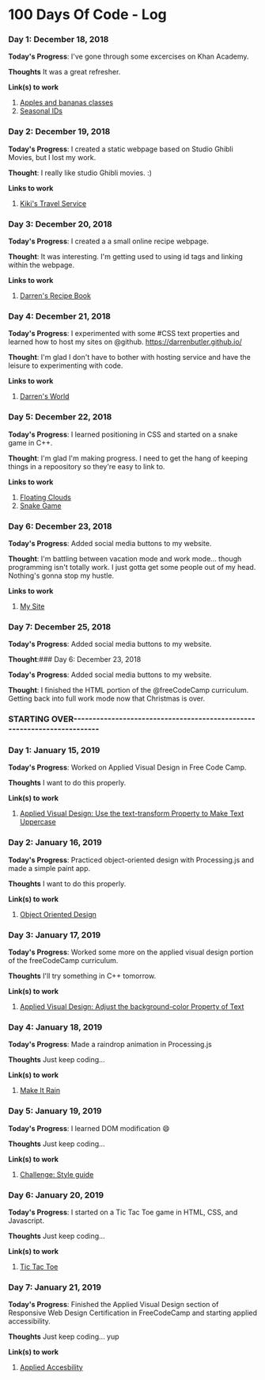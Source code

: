 # 100 Days Of Code - Log

### Day 1: December 18, 2018

**Today's Progress**: I've gone through some excercises on Khan Academy.

**Thoughts** It was a great refresher.

**Link(s) to work**
1. [Apples and bananas classes](https://www.khanacademy.org/computing/computer-programming/html-css/intro-to-css/pc/challenge-apples-and-bananas-classes)
2. [Seasonal IDs](https://www.khanacademy.org/computer-programming/seasonal-ids/5848235646550016)

### Day 2: December 19, 2018

**Today's Progress**: I created a static webpage based on Studio Ghibli Movies, but I lost my work.

**Thought**: I really like studio Ghibli movies. :)

**Links to work**
1. [Kiki's Travel Service](https://www.khanacademy.org/computer-programming/spin-off-of-project-travel-webpage/5666013392044032)

### Day 3: December 20, 2018

**Today's Progress**: I created a a small online recipe webpage.

**Thought**: It was interesting. I'm getting used to using id tags and linking within the webpage.

**Links to work**
1. [Darren's Recipe Book](https://www.khanacademy.org/computer-programming/spin-off-of-project-recipe-book/6115886214053888)

### Day 4: December 21, 2018

**Today's Progress**:  I experimented with some #CSS text properties and learned how to host my sites on @github. 
https://darrenbutler.github.io/ 

**Thought**: I'm glad I don't have to bother with hosting service and have the leisure to experimenting with code.

**Links to work**
1. [Darren's World](https://darrenbutler.github.io/)

### Day 5: December 22, 2018

**Today's Progress**:  I learned positioning in CSS and started on a snake game in C++. 

**Thought**: I'm glad I'm making progress. I need to get the hang of keeping things in a repoository so they're easy to link to.

**Links to work**
1. [Floating Clouds](https://www.khanacademy.org/computing/computer-programming/html-css/css-layout-properties/pc/challenge-floating-clouds)
2. [Snake Game](https://www.youtube.com/watch?v=E_-lMZDi7Uw)

### Day 6: December 23, 2018

**Today's Progress**:  Added social media buttons to my website. 

**Thought**: I'm  battling between vacation mode and work mode... though programming isn't totally work. I just gotta get some people out of my head. Nothing's gonna stop my hustle.

**Links to work**
1. [My Site](https://darrenbutler.github.io/)


### Day 7: December 25, 2018

**Today's Progress**:  Added social media buttons to my website. 

**Thought**:### Day 6: December 23, 2018

**Today's Progress**:  Added social media buttons to my website. 

**Thought**: I finished the HTML portion of the @freeCodeCamp curriculum. Getting back into full work mode now that Christmas is over.

### STARTING OVER------------------------------------------------------------------------

### Day 1: January 15, 2019

**Today's Progress**: Worked on Applied Visual Design in Free Code Camp.

**Thoughts** I want to do this properly.

**Link(s) to work**
1. [Applied Visual Design: Use the text-transform Property to Make Text Uppercase](https://learn.freecodecamp.org/responsive-web-design/applied-visual-design/use-the-text-transform-property-to-make-text-uppercase)

### Day 2: January 16, 2019

**Today's Progress**: Practiced object-oriented design with Processing.js and made a simple paint app.

**Thoughts** I want to do this properly.

**Link(s) to work**
1. [Object Oriented Design](https://www.khanacademy.org/computing/computer-programming/programming#object-oriented)

### Day 3: January 17, 2019

**Today's Progress**: Worked some more on the applied visual design portion of the freeCodeCamp curriculum. 

**Thoughts** I'll try something in C++ tomorrow.

**Link(s) to work**
1. [Applied Visual Design: Adjust the background-color Property of Text](https://learn.freecodecamp.org/responsive-web-design/applied-visual-design/adjust-the-background-color-property-of-text)

### Day 4: January 18, 2019

**Today's Progress**: Made a raindrop animation in Processing.js

**Thoughts** Just keep coding...

**Link(s) to work**
1. [Make It Rain](https://www.khanacademy.org/computer-programming/spin-off-of-project-make-it-rain/4542613188542464)

### Day 5: January 19, 2019

**Today's Progress**: I learned DOM modification 😄

**Thoughts** Just keep coding...

**Link(s) to work**
1. [Challenge: Style guide](https://www.khanacademy.org/computing/computer-programming/html-css-js/html-js-dom-modification/pc/challenge-style-guide)

### Day 6: January 20, 2019

**Today's Progress**: I started on a Tic Tac Toe game in HTML, CSS, and Javascript.

**Thoughts** Just keep coding...

**Link(s) to work**
1. [Tic Tac Toe](https://codepen.io/darrenbutler/pen/BMymMB)

### Day 7: January 21, 2019

**Today's Progress**: Finished the Applied Visual Design section of Responsive Web Design Certification in FreeCodeCamp and starting applied accessibility.

**Thoughts** Just keep coding... yup

**Link(s) to work**
1. [Applied Accesbility](https://learn.freecodecamp.org/responsive-web-design/applied-accessibility)


